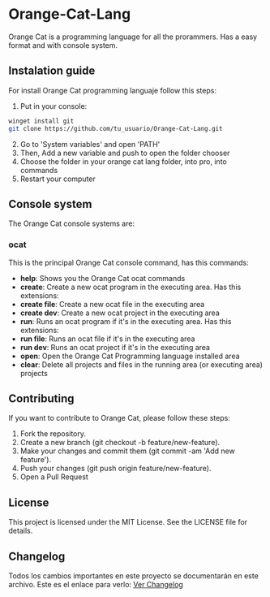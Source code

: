 # Orange-Cat-Lang

Orange Cat is a programming language for all the prorammers.
Has a easy format and with console system.

## Instalation guide

For install Orange Cat programming languaje follow this steps:

1. Put in your console:

```bash
winget install git
git clone https://github.com/tu_usuario/Orange-Cat-Lang.git
```

2. Go to 'System variables' and open 'PATH'
3. Then, Add a new variable and push to open the folder chooser
4. Choose the folder in your orange cat lang folder, into pro, into commands
5. Restart your computer

## Console system

The Orange Cat console systems are:

### ocat

This is the principal Orange Cat console command, has this commands:

- **help**: Shows you the Orange Cat ocat commands
- **create**: Create a new ocat program in the executing area. Has this extensions:
- **create file**: Create a new ocat file in the executing area
- **create dev**: Create a new ocat project in the executing area
- **run**: Runs an ocat program if it's in the executing area. Has this extensions:
- **run file**: Runs an ocat file if it's in the executing area
- **run dev**: Runs an ocat project if it's in the executing area
- **open**: Open the Orange Cat Programming language installed area
- **clear**: Delete all projects and files in the running area (or executing area) projects

## Contributing

If you want to contribute to Orange Cat, please follow these steps:

1. Fork the repository.
2. Create a new branch (git checkout -b feature/new-feature).
3. Make your changes and commit them (git commit -am 'Add new feature').
4. Push your changes (git push origin feature/new-feature).
5. Open a Pull Request

## License

This project is licensed under the MIT License. See the LICENSE file for details.

## Changelog

Todos los cambios importantes en este proyecto se documentarán en este archivo.
Este es el enlace para verlo:
[Ver Changelog](./CHANGELOG.md)
